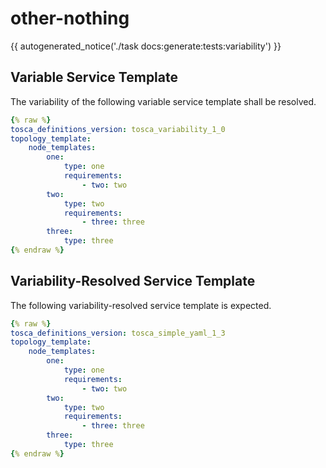 # other-nothing

{{ autogenerated_notice('./task docs:generate:tests:variability') }}


## Variable Service Template

The variability of the following variable service template shall be resolved.

```yaml linenums="1"
{% raw %}
tosca_definitions_version: tosca_variability_1_0
topology_template:
    node_templates:
        one:
            type: one
            requirements:
                - two: two
        two:
            type: two
            requirements:
                - three: three
        three:
            type: three
{% endraw %}
```




## Variability-Resolved Service Template

The following variability-resolved service template is expected.

```yaml linenums="1"
{% raw %}
tosca_definitions_version: tosca_simple_yaml_1_3
topology_template:
    node_templates:
        one:
            type: one
            requirements:
                - two: two
        two:
            type: two
            requirements:
                - three: three
        three:
            type: three
{% endraw %}
```

